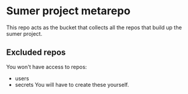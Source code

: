 # Sumer project metarepo

This repo acts as the bucket that collects all the repos that build up the
sumer project. 

## Excluded repos
You won't have access to repos:
  - users
  - secrets
You will have to create these yourself.
